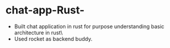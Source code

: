 # chat-app-Rust-
* Built chat application in rust for purpose understanding basic architecture in rust\
* Used rocket as backend buddy. 
